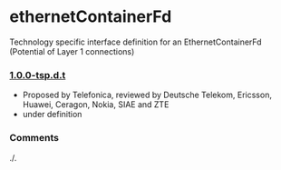 # ethernetContainerFd
 Technology specific interface definition for an EthernetContainerFd (Potential of Layer 1 connections)

### [1.0.0-tsp.d.t](../../tree/tsp)
- Proposed by Telefonica, reviewed by Deutsche Telekom, Ericsson, Huawei, Ceragon, Nokia, SIAE and ZTE
- under definition

### Comments
./.
